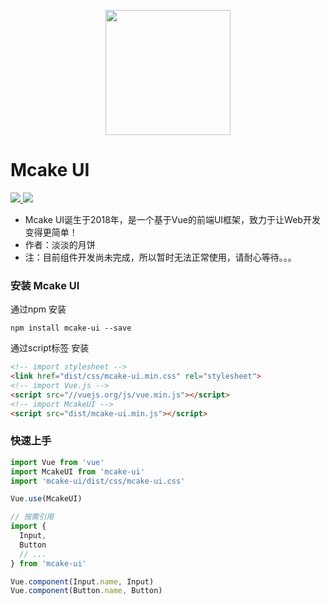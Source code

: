 <p align="center">
    <a href="javascript:;">
        <img width="200" src="https://raw.githubusercontent.com/mcakeui/mcake-ui/1.X/assets/logo.png">
    </a>
</p>

# Mcake UI
<p>
    <a href="https://www.npmjs.org/package/mcake-ui">
      <img src="https://img.shields.io/npm/v/mcake-ui.svg">
    </a>
    <a href="https://npmcharts.com/compare/mcake-ui?minimal=true">
      <img src="http://img.shields.io/npm/dm/mcake-ui.svg">
    </a>
</p>
<p>
  <ul>
    <li>Mcake UI诞生于2018年，是一个基于Vue的前端UI框架，致力于让Web开发变得更简单！</li>
    <li>作者：淡淡的月饼</li>
    <li>注：目前组件开发尚未完成，所以暂时无法正常使用，请耐心等待。。。</li>
  </ul>
</p>

### 安装 Mcake UI

通过npm 安装
```
npm install mcake-ui --save
```
通过script标签 安装
```html
<!-- import stylesheet -->
<link href="dist/css/mcake-ui.min.css" rel="stylesheet">
<!-- import Vue.js -->
<script src="//vuejs.org/js/vue.min.js"></script>
<!-- import McakeUI -->
<script src="dist/mcake-ui.min.js"></script>
```
### 快速上手

``` javascript
import Vue from 'vue'
import McakeUI from 'mcake-ui'
import 'mcake-ui/dist/css/mcake-ui.css'

Vue.use(McakeUI)

// 按需引用
import {
  Input,
  Button
  // ...
} from 'mcake-ui'

Vue.component(Input.name, Input)
Vue.component(Button.name, Button)
```
